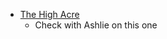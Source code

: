 

- [The High Acre](https://www.thehighacre.com/?fbclid=PAAaY3WRVaKINsn3jhRvADdzY-zTMqUADLG0RoViex5d79VqOq56o3SeG98kU)
	- Check with Ashlie on this one

